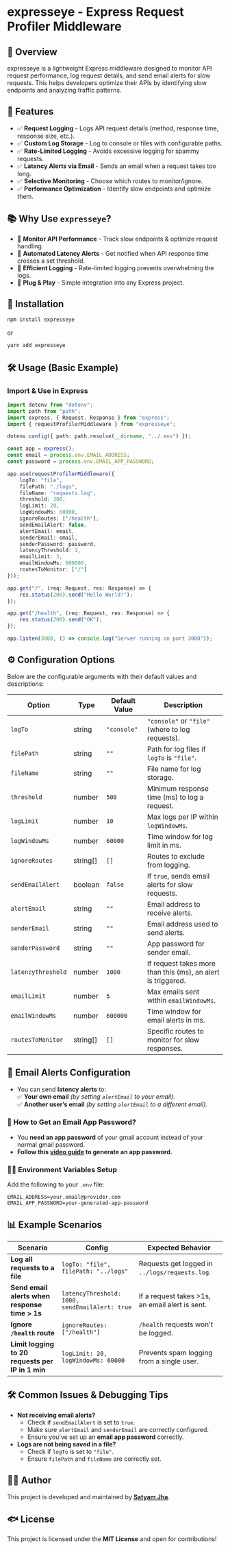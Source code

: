 # expresseye - Express Request Profiler Middleware

## 🚀 Overview
expresseye is a lightweight Express middleware designed to monitor API request performance, log request details, and send email alerts for slow requests. This helps developers optimize their APIs by identifying slow endpoints and analyzing traffic patterns.

## 📌 Features
- ✅ **Request Logging** - Logs API request details (method, response time, response size, etc.).
- ✅ **Custom Log Storage** - Log to console or files with configurable paths.
- ✅ **Rate-Limited Logging** - Avoids excessive logging for spammy requests.
- ✅ **Latency Alerts via Email** - Sends an email when a request takes too long.
- ✅ **Selective Monitoring** - Choose which routes to monitor/ignore.
- ✅ **Performance Optimization** - Identify slow endpoints and optimize them.

## 📚 Why Use `expresseye`?
- 🔹 **Monitor API Performance** - Track slow endpoints & optimize request handling.
- 🔹 **Automated Latency Alerts** - Get notified when API response time crosses a set threshold.
- 🔹 **Efficient Logging** - Rate-limited logging prevents overwhelming the logs.
- 🔹 **Plug & Play** - Simple integration into any Express project.

## 📝 Installation
```bash
npm install expresseye
```
or  
```bash
yarn add expresseye
```

## 🛠️ Usage (Basic Example)
### Import & Use in Express
```typescript
import dotenv from "dotenv";
import path from "path";
import express, { Request, Response } from "express";
import { requestProfilerMiddleware } from "expresseye";

dotenv.config({ path: path.resolve(__dirname, "../.env") });

const app = express();
const email = process.env.EMAIL_ADDRESS;
const password = process.env.EMAIL_APP_PASSWORD;

app.use(requestProfilerMiddleware({
    logTo: "file",
    filePath: "./logs",
    fileName: "requests.log",
    threshold: 300,
    logLimit: 20,
    logWindowMs: 60000,
    ignoreRoutes: ["/health"],
    sendEmailAlert: false,
    alertEmail: email,
    senderEmail: email,
    senderPassword: password,
    latencyThreshold: 1,
    emailLimit: 3,
    emailWindowMs: 600000,
    routesToMonitor: ["/"]
}));

app.get("/", (req: Request, res: Response) => {
    res.status(200).send("Hello World!");
});

app.get("/health", (req: Request, res: Response) => {
    res.status(200).send("OK");
});

app.listen(3000, () => console.log("Server running on port 3000"));
```

## ⚙️ Configuration Options
Below are the configurable arguments with their default values and descriptions:

| Option              | Type     | Default Value  | Description |
|--------------------|---------|---------------|-------------|
| `logTo`           | string  | `"console"`   | `"console"` or `"file"` (where to log requests). |
| `filePath`        | string  | `""`          | Path for log files if `logTo` is `"file"`. |
| `fileName`        | string  | `""`          | File name for log storage. |
| `threshold`       | number  | `500`         | Minimum response time (ms) to log a request. |
| `logLimit`        | number  | `10`          | Max logs per IP within `logWindowMs`. |
| `logWindowMs`     | number  | `60000`       | Time window for log limit in ms. |
| `ignoreRoutes`    | string[]| `[]`          | Routes to exclude from logging. |
| `sendEmailAlert`  | boolean | `false`       | If `true`, sends email alerts for slow requests. |
| `alertEmail`      | string  | `""`          | Email address to receive alerts. |
| `senderEmail`     | string  | `""`          | Email address used to send alerts. |
| `senderPassword`  | string  | `""`          | App password for sender email. |
| `latencyThreshold`| number  | `1000`        | If request takes more than this (ms), an alert is triggered. |
| `emailLimit`      | number  | `5`           | Max emails sent within `emailWindowMs`. |
| `emailWindowMs`   | number  | `600000`      | Time window for email alerts in ms. |
| `routesToMonitor` | string[]| `[]`          | Specific routes to monitor for slow responses. |

## 📩 Email Alerts Configuration
- You can send **latency alerts** to:  
  ✅ **Your own email** *(by setting `alertEmail` to your email).*  
  ✅ **Another user’s email** *(by setting `alertEmail` to a different email).*  

### 🔑 How to Get an Email App Password?
- You **need an app password** of your gmail account instead of your normal gmail password.  
- **Follow this [video guide](https://youtu.be/_2TLKA4sPbk?si=gWBcqc_suHq5M3ho) to generate an app password.**  

### 👨‍💻 Environment Variables Setup
Add the following to your `.env` file:
```env
EMAIL_ADDRESS=your.email@provider.com
EMAIL_APP_PASSWORD=your-generated-app-password
```

## 📊 Example Scenarios
| Scenario | Config | Expected Behavior |
|----------|--------|------------------|
| **Log all requests to a file** | `logTo: "file", filePath: "../logs"` | Requests get logged in `../logs/requests.log`. |
| **Send email alerts when response time > 1s** | `latencyThreshold: 1000, sendEmailAlert: true` | If a request takes >1s, an email alert is sent. |
| **Ignore `/health` route** | `ignoreRoutes: ["/health"]` | `/health` requests won't be logged. |
| **Limit logging to 20 requests per IP in 1 min** | `logLimit: 20, logWindowMs: 60000` | Prevents spam logging from a single user. |

## 🛠️ Common Issues & Debugging Tips
- **Not receiving email alerts?**
  - Check if `sendEmailAlert` is set to `true`.
  - Make sure `alertEmail` and `senderEmail` are correctly configured.
  - Ensure you’ve set up an **email app password** correctly.
- **Logs are not being saved in a file?**
  - Check if `logTo` is set to `"file"`.
  - Ensure `filePath` and `fileName` are correctly set.

## 👨‍💻 Author
This project is developed and maintained by **[Satyam Jha](https://www.linkedin.com/en/satyammjha)**.

## 🐟 License
This project is licensed under the **MIT License** and open for contributions!